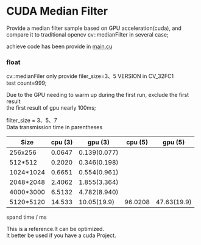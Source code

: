 # CUDA Median Filter
Provide a median filter sample based on GPU acceleration(cuda), and compare it to traditional opencv 
cv::medianFilter in several case;

achieve code has been provide in  [main.cu](main.cu)

### float 
cv::medianFiler only provide filer_size=3、5 VERSION in CV_32FC1     
test count=999;     

Due to the GPU needing to warm up during the first run, exclude the first result        
the first result of gpu nearly 100ms;       

filter_size = 3、5、7     
Data transmission time in parentheses

| Size      | cpu (3) | gpu (3)      | cpu (5) | gpu (5)     |
|-----------|---------|--------------|---------|-------------|
| 256x256   | 0.0647  | 0.139(0.077) |         |             |
| 512*512   | 0.2020  | 0.346(0.198) |         |             |         
| 1024*1024 | 0.6651  | 0.554(0.961) |         |             |
| 2048*2048 | 2.4062  | 1.855(3.364) |         |             |
| 4000*3000 | 6.5132  | 4.782(8.940) |         |             |
| 5120*5120 | 14.533  | 10.05(19.9)  | 96.0208 | 47.63(19.9) |
spand time / ms

This is a reference.It can be optimized.        
It better be used if you have a cuda Project.

